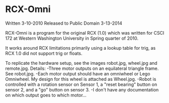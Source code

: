 RCX-Omni
========
Written 3-10-2010 Released to Public Domain 3-13-2014


RCX-Omni is a program for the original RCX (1.0) which was written for CSCI 172 at Western Washington University in Spring quarter of 2010.

It works around RCX limitations primarily using a lookup table for trig, as RCX 1.0 did not support trig or floats.

To replicate the hardware setup, see the images robot.jpg, wheel.jpg and remote.jpg. Details:
-Three motor outputs on an equilateral triangle frame. See robot.jpg.
-Each motor output should have an omniwheel or Lego Omniwheel. My design for this wheel is attached as Wheel.jpg.
-Robot is controlled with a rotation sensor on Sensor 1, a "reset bearing" button on sensor 2, and a "go" button on sensor 3.
-I don't have any documentation on which output goes to which motor...
